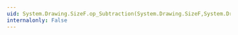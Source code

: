 ```yaml
---
uid: System.Drawing.SizeF.op_Subtraction(System.Drawing.SizeF,System.Drawing.SizeF)
internalonly: False
---
```

